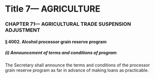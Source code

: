 
# Title 7— AGRICULTURE
### CHAPTER 71— AGRICULTURAL TRADE SUSPENSION ADJUSTMENT
#### § 4002. Alcohol processor grain reserve program
##### (i) Announcement of terms and conditions of program

The Secretary shall announce the terms and conditions of the processor grain reserve program as far in advance of making loans as practicable.
